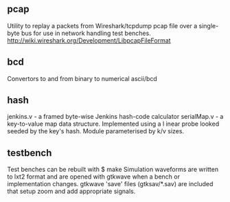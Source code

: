 
pcap
----
Utility to replay a packets from Wireshark/tcpdump pcap file over a single-byte bus
for use in network handling test benches.
http://wiki.wireshark.org/Development/LibpcapFileFormat

bcd
---
Convertors to and from binary to numerical ascii/bcd

hash
----
jenkins.v - a framed byte-wise Jenkins hash-code calculator
serialMap.v - a key-to-value map data structure. Implemented using a l
inear probe looked seeded by the key's hash. Module parameterised by k/v sizes.

testbench
---------
Test benches can be rebuilt with $ make
Simulation waveforms are written to lxt2 format and are opened with gtkwave when a bench or implementation changes. gtkwave 'save' files (gtksav/*.sav) are included that setup zoom and add appropriate signals.
